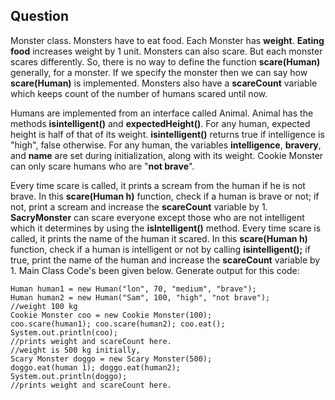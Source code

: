 ## Question
Monster class. Monsters have to eat food. Each Monster has **weight**. **Eating food** increases weight by 1 unit. 
Monsters can also scare. But each monster scares differently. So, there is no way to define the function **scare(Human)** generally, for a monster. 
If we specify the monster then we can say how **scare(Human)** is implemented. Monsters also have a **scareCount** variable which keeps count of the number of humans scared until now.

Humans are implemented from an interface called Animal. 
Animal has the methods **isintelligent()** and **expectedHeight()**. For any human, expected height is half of that of its weight. **isintelligent()** returns true if intelligence is "high", false otherwise. For any human, the variables **intelligence**, **bravery**, and **name** are set during initialization, along with its weight.
Cookie Monster can only scare humans who are "**not brave**". 

Every time scare is called, it prints a scream from the human if he is not brave. In this **scare(Human h)** function, check if a human is brave or not; if not, print a scream and increase the **scareCount** variable by 1.
**SacryMonster** can scare everyone except those who are not intelligent which it determines by using the **islntelligent()** method. 
Every time scare is called, it prints the name of the human it scared. In this **scare(Human h)** function, check if a human is intelligent or not by calling **isintelligent();** if true, print the name of the human and increase the **scareCount** variable by 1. 
Main Class Code's been given below. 
Generate output for this code:

    Human human1 = new Human("lon", 70, "medium", "brave"); 
    Human human2 = new Human("Sam", 100, "high", "not brave");
    //weight 100 kg
    Cookie Monster coo = new Cookie Monster(100); 
    coo.scare(human1); coo.scare(human2); coo.eat(); 
    System.out.println(coo);
    //prints weight and scareCount here.
    //weight is 500 kg initially,
    Scary Monster doggo = new Scary Monster(500); 
    doggo.eat(human 1); doggo.eat(human2); 
    System.out.println(doggo);
    //prints weight and scareCount here.

